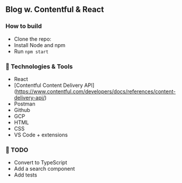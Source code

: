 ## Blog w. Contentful & React

### How to build
- Clone the repo: 
- Install Node and npm
- Run ```npm start```
### :candy: Technologies & Tools
- React
- [Contentful Content Delivery API] (https://www.contentful.com/developers/docs/references/content-delivery-api/)
- Postman
- Github
- GCP
- HTML
- CSS
- VS Code + extensions

### :icecream: TODO
- Convert to TypeScript
- Add a search component
- Add tests